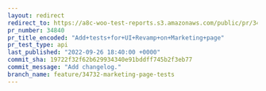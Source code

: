 ```yaml
---
layout: redirect
redirect_to: https://a8c-woo-test-reports.s3.amazonaws.com/public/pr/34840/api/index.html
pr_number: 34840
pr_title_encoded: "Add+tests+for+UI+Revamp+on+Marketing+page"
pr_test_type: api
last_published: "2022-09-26 18:40:00 +0000"
commit_sha: 19722f32f62b629934340e91bddff745b2f3eb77
commit_message: "Add changelog."
branch_name: feature/34732-marketing-page-tests
---
```

